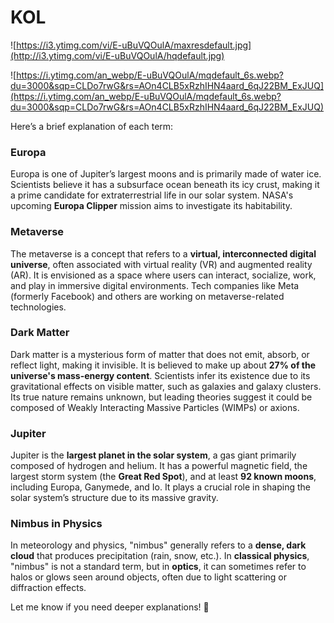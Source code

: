 # KOL

![https://i3.ytimg.com/vi/E-uBuVQOulA/maxresdefault.jpg](http://i3.ytimg.com/vi/E-uBuVQOulA/hqdefault.jpg)

![https://i.ytimg.com/an_webp/E-uBuVQOulA/mqdefault_6s.webp?du=3000&sqp=CLDo7rwG&rs=AOn4CLB5xRzhIHN4aard_6qJ22BM_ExJUQ](https://i.ytimg.com/an_webp/E-uBuVQOulA/mqdefault_6s.webp?du=3000&sqp=CLDo7rwG&rs=AOn4CLB5xRzhIHN4aard_6qJ22BM_ExJUQ)

Here’s a brief explanation of each term:

### **Europa**  
Europa is one of Jupiter’s largest moons and is primarily made of water ice. Scientists believe it has a subsurface ocean beneath its icy crust, making it a prime candidate for extraterrestrial life in our solar system. NASA's upcoming **Europa Clipper** mission aims to investigate its habitability.

### **Metaverse**  
The metaverse is a concept that refers to a **virtual, interconnected digital universe**, often associated with virtual reality (VR) and augmented reality (AR). It is envisioned as a space where users can interact, socialize, work, and play in immersive digital environments. Tech companies like Meta (formerly Facebook) and others are working on metaverse-related technologies.

### **Dark Matter**  
Dark matter is a mysterious form of matter that does not emit, absorb, or reflect light, making it invisible. It is believed to make up about **27% of the universe's mass-energy content**. Scientists infer its existence due to its gravitational effects on visible matter, such as galaxies and galaxy clusters. Its true nature remains unknown, but leading theories suggest it could be composed of Weakly Interacting Massive Particles (WIMPs) or axions.

### **Jupiter**  
Jupiter is the **largest planet in the solar system**, a gas giant primarily composed of hydrogen and helium. It has a powerful magnetic field, the largest storm system (the **Great Red Spot**), and at least **92 known moons**, including Europa, Ganymede, and Io. It plays a crucial role in shaping the solar system’s structure due to its massive gravity.

### **Nimbus in Physics**  
In meteorology and physics, "nimbus" generally refers to a **dense, dark cloud** that produces precipitation (rain, snow, etc.). In **classical physics**, "nimbus" is not a standard term, but in **optics**, it can sometimes refer to halos or glows seen around objects, often due to light scattering or diffraction effects.

Let me know if you need deeper explanations! 🚀
